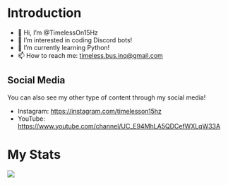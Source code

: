 # Introduction
- 👋 Hi, I’m @TimelessOn15Hz
- 👀 I’m interested in coding Discord bots!
- 🌱 I’m currently learning Python!
- 📫 How to reach me: timeless.bus.inq@gmail.com
## Social Media
You can also see my other type of content through my social media!
- Instagram: https://instagram.com/timelesson15hz
- YouTube: https://www.youtube.com/channel/UC_E94MhLA5QDCefWXLqW33A
# My Stats
<img src="https://github-readme-stats.vercel.app/api?username=timelesson15hz&show_icons=true"/>
